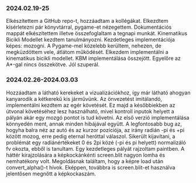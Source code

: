 ### 2024.02.19-25
Elkészítettem a GitHub repo-t, hozzáadtam a kollégákat.
Elkezdtem kísérletezni pár könyvtárral, pygame-et nézegettem.
Dokumentációs mappát elkészítettem illetve összefoglaltam a tegnapi munkát.
Kinematikus Bicikli Modellet kezdtem tanulmányozni. 
Kezdetleges implementációja képes: mozogni.
A Pygame-mel közelebb kerültem, nehezen, de megküzdöttem vele, átlátom működését.
Elkezdem implementálni a kinematikus bicikli modellet.
KBM implementálása összejött. Egyelőre az A*-gal nincs összekötve. Jól szuperál.

### 2024.02.26-2024.03.03
Hozzáadtam a látható kerekeket a vizualizációkhoz, így már látható ahogyan kanyarodik a kétkerekű kis járművünk.
Az önvezetést imitálandó, implementálni kezdtem az egér követését. Ez majd a későbbiekben az útvonal követéséhez lesz használható, mivel kontroll inputok helyett a pályán akár egy mozgó pontot is tud követni.
Az első verzió implementálása könnyedén ment, annak minden hibájával együtt.
A legfontosabb bug az, hogyha balra néz az autó és az kurzor pozíciója, az irány radián -pi és +pi között mozog, erre pedig eternal heróttal válaszol.
Sikerült kijavítani, a problémát egy radiánértékeket 0 és 2pi közé (-pi és pi helyett) normalizáló fv okozta, ebből is tanultam.
Egy kezdetleges pályát rajzoltam paintben. A háttér kirajzolására a képkockánkénti screen.blit nagyon lomha és nemhatékony volt. Megoldásnak találtam, hogy a képre load után convert_alpha()-t hívok. Eképpen, továbbra is screen.blit-et használva jelentősen megnőtt a képkockaszám.